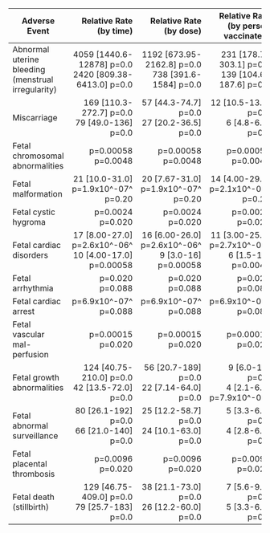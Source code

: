 | Adverse Event | Relative Rate<br/>(by time) | Relative Rate<br/>(by dose) | Relative Rate<br/>(by person vaccinated) |
| --- | --: | --: | --: |
| Abnormal uterine bleeding (menstrual irregularity) | 4059 [1440.6-12878] p=0.0 <br/>2420 [809.38-6413.0] p=0.0| 1192 [673.95-2162.8] p=0.0<br/>738 [391.6-1584] p=0.0| 231 [178.7-303.1] p=0.0<br/>139 [104.6-187.6] p=0.0|
| Miscarriage | 169 [110.3-272.7] p=0.0 <br/>79 [49.0-136] p=0.0| 57 [44.3-74.7] p=0.0<br/>27 [20.2-36.5] p=0.0| 12 [10.5-13.4] p=0.0<br/>6 [4.8-6.4] p=0.0|
| Fetal chromosomal abnormalities |  p=0.00058 <br/> p=0.0048|  p=0.00058<br/> p=0.0048|  p=0.00058<br/> p=0.0048|
| Fetal malformation | 21 [10.0-31.0] p=1.9x10^-07^ <br/> p=0.20| 20 [7.67-31.0] p=1.9x10^-07^<br/> p=0.20| 14 [4.00-29.0] p=2.1x10^-06^<br/> p=0.20|
| Fetal cystic hygroma |  p=0.0024 <br/> p=0.020|  p=0.0024<br/> p=0.020|  p=0.0024<br/> p=0.020|
| Fetal cardiac disorders | 17 [8.00-27.0] p=2.6x10^-06^ <br/>10 [4.00-17.0] p=0.00058| 16 [6.00-26.0] p=2.6x10^-06^<br/>9 [3.0-16] p=0.00058| 11 [3.00-25.0] p=2.7x10^-05^<br/>6 [1.5-15] p=0.0047|
| Fetal arrhythmia |  p=0.020 <br/> p=0.088|  p=0.020<br/> p=0.088|  p=0.020<br/> p=0.088|
| Fetal cardiac arrest |  p=6.9x10^-07^ <br/> p=0.088|  p=6.9x10^-07^<br/> p=0.088|  p=6.9x10^-07^<br/> p=0.088|
| Fetal vascular mal-perfusion |  p=0.00015 <br/> p=0.020|  p=0.00015<br/> p=0.020|  p=0.00015<br/> p=0.020|
| Fetal growth abnormalities | 124 [40.75-210.0] p=0.0 <br/>42 [13.5-72.0] p=0.0| 56 [20.7-189] p=0.0<br/>22 [7.14-64.0] p=0.0| 9 [6.0-15] p=0.0<br/>4 [2.1-6.3] p=7.9x10^-07^|
| Fetal abnormal surveillance | 80 [26.1-192] p=0.0 <br/>66 [21.0-140] p=0.0| 25 [12.2-58.7] p=0.0<br/>24 [10.1-63.0] p=0.0| 5 [3.3-6.6] p=0.0<br/>4 [2.8-6.2] p=0.0|
| Fetal placental thrombosis |  p=0.0096 <br/> p=0.020|  p=0.0096<br/> p=0.020|  p=0.0096<br/> p=0.020|
| Fetal death (stillbirth) | 129 [46.75-409.0] p=0.0 <br/>79 [25.7-183] p=0.0| 38 [21.1-73.0] p=0.0<br/>26 [12.2-60.0] p=0.0| 7 [5.6-9.8] p=0.0<br/>5 [3.3-6.9] p=0.0|
